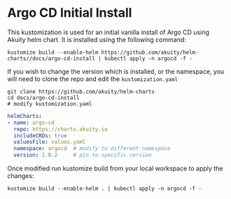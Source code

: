 # Argo CD Initial Install

This kustomization is used for an initial vanilla install of Argo CD using Akuity helm chart. It is installed using the following command:

```shell
kustomize build --enable-helm https://github.com/akuity/helm-charts//docs/argo-cd-install | kubectl apply -n argocd -f -
```

If you wish to change the version which is installed, or the namespace, you will need to clone the repo and edit the `kustomization.yaml`

```shell
git clone https://github.com/akuity/helm-charts
cd docs/argo-cd-install
# modify kustomization.yaml
```

```yaml
helmCharts:
- name: argo-cd
  repo: https://charts.akuity.io
  includeCRDs: true
  valuesFile: values.yaml
  namespace: argocd  # modify to different namespace
  version: 1.0.2     # pin to specific version
```

Once modified run kustomize build from your local workspace to apply the changes:

```shell
kustomize build --enable-helm . | kubectl apply -n argocd -f -
```
